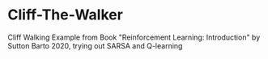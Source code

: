 # Cliff-The-Walker
Cliff Walking Example from Book "Reinforcement Learning: Introduction" by Sutton Barto 2020, trying out SARSA and Q-learning
